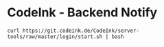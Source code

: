 # CodeInk - Backend Notify

`curl https://git.codeink.de/CodeInk/server-tools/raw/master/login/start.sh | bash`
